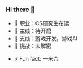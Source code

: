 ### Hi there 👋

- 🔭 职业：CS研究生在读
- 🌱 主线：待开启
- 👯 支线：游戏开发，游戏AI
- 🤔 挑战：未解密
<!--
- 💬 Ask me about ...
- 📫 How to reach me: ...
- 😄 Pronouns: ...
-->
- ⚡ Fun fact: 一米六
